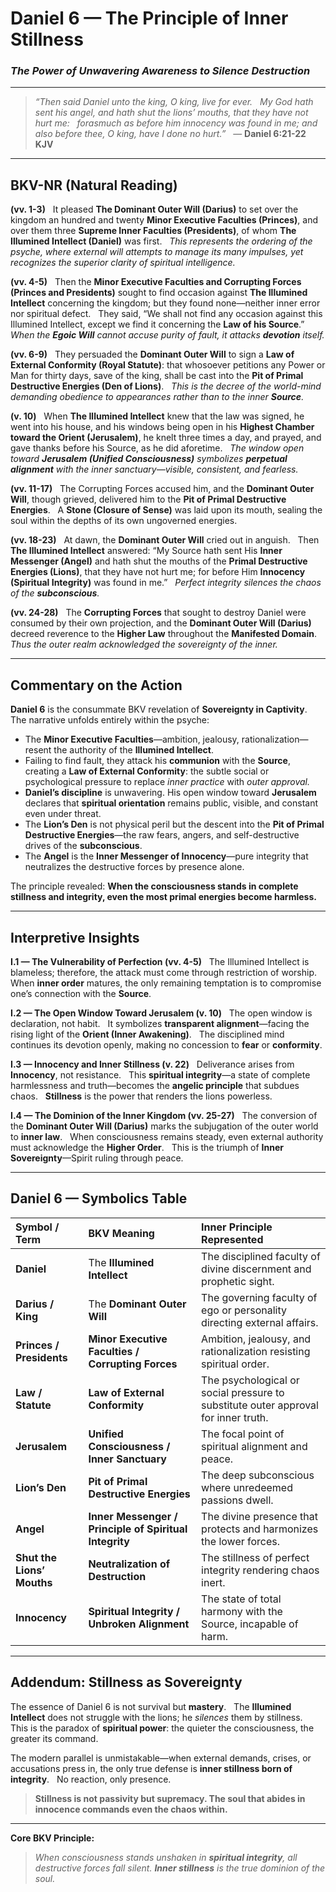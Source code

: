 # Daniel 6 — The Principle of Inner Stillness
### *The Power of Unwavering Awareness to Silence Destruction*

---

> _“Then said Daniel unto the king, O king, live for ever.  
> My God hath sent his angel, and hath shut the lions’ mouths, that they have not hurt me:  
> forasmuch as before him innocency was found in me; and also before thee, O king, have I done no hurt.”_  
> — **Daniel 6:21-22 KJV**

---

## BKV-NR (Natural Reading)

**(vv. 1-3)**  
It pleased **The Dominant Outer Will (Darius)** to set over the kingdom an hundred and twenty **Minor Executive Faculties (Princes)**, and over them three **Supreme Inner Faculties (Presidents)**, of whom **The Illumined Intellect (Daniel)** was first.  
*This represents the ordering of the psyche, where external will attempts to manage its many impulses, yet recognizes the superior clarity of spiritual intelligence.*

**(vv. 4-5)**  
Then the **Minor Executive Faculties and Corrupting Forces (Princes and Presidents)** sought to find occasion against **The Illumined Intellect** concerning the kingdom; but they found none—neither inner error nor spiritual defect.  
They said, “We shall not find any occasion against this Illumined Intellect, except we find it concerning the **Law of his Source**.”  
*When the **Egoic Will** cannot accuse purity of fault, it attacks **devotion** itself.*

**(vv. 6-9)**  
They persuaded the **Dominant Outer Will** to sign a **Law of External Conformity (Royal Statute)**: that whosoever petitions any Power or Man for thirty days, save of the king, shall be cast into the **Pit of Primal Destructive Energies (Den of Lions)**.  
*This is the decree of the world-mind demanding obedience to appearances rather than to the inner **Source**.*

**(v. 10)**  
When **The Illumined Intellect** knew that the law was signed, he went into his house, and his windows being open in his **Highest Chamber toward the Orient (Jerusalem)**, he knelt three times a day, and prayed, and gave thanks before his Source, as he did aforetime.  
*The window open toward **Jerusalem (Unified Consciousness)** symbolizes **perpetual alignment** with the inner sanctuary—visible, consistent, and fearless.*

**(vv. 11-17)**  
The Corrupting Forces accused him, and the **Dominant Outer Will**, though grieved, delivered him to the **Pit of Primal Destructive Energies**.  
A **Stone (Closure of Sense)** was laid upon its mouth, sealing the soul within the depths of its own ungoverned energies.

**(vv. 18-23)**  
At dawn, the **Dominant Outer Will** cried out in anguish.  
Then **The Illumined Intellect** answered: “My Source hath sent His **Inner Messenger (Angel)** and hath shut the mouths of the **Primal Destructive Energies (Lions)**, that they have not hurt me; for before Him **Innocency (Spiritual Integrity)** was found in me.”  
*Perfect integrity silences the chaos of the **subconscious**.*

**(vv. 24-28)**  
The **Corrupting Forces** that sought to destroy Daniel were consumed by their own projection, and the **Dominant Outer Will (Darius)** decreed reverence to the **Higher Law** throughout the **Manifested Domain**.  
*Thus the outer realm acknowledged the sovereignty of the inner.*

---

## **Commentary on the Action**

**Daniel 6** is the consummate BKV revelation of **Sovereignty in Captivity**.  
The narrative unfolds entirely within the psyche:  

- The **Minor Executive Faculties**—ambition, jealousy, rationalization—resent the authority of the **Illumined Intellect**.  
- Failing to find fault, they attack his **communion** with the **Source**, creating a **Law of External Conformity**: the subtle social or psychological pressure to replace *inner practice* with *outer approval.*  
- **Daniel’s discipline** is unwavering. His open window toward **Jerusalem** declares that **spiritual orientation** remains public, visible, and constant even under threat.  
- The **Lion’s Den** is not physical peril but the descent into the **Pit of Primal Destructive Energies**—the raw fears, angers, and self-destructive drives of the **subconscious**.  
- The **Angel** is the **Inner Messenger of Innocency**—pure integrity that neutralizes the destructive forces by presence alone.

The principle revealed: **When the consciousness stands in complete stillness and integrity, even the most primal energies become harmless.**

---

## **Interpretive Insights**

**I.1 — The Vulnerability of Perfection (vv. 4-5)**  
The Illumined Intellect is blameless; therefore, the attack must come through restriction of worship.  
When **inner order** matures, the only remaining temptation is to compromise one’s connection with the **Source**.  

**I.2 — The Open Window Toward Jerusalem (v. 10)**  
The open window is declaration, not habit.  
It symbolizes **transparent alignment**—facing the rising light of the **Orient (Inner Awakening)**.  
The disciplined mind continues its devotion openly, making no concession to **fear** or **conformity**.

**I.3 — Innocency and Inner Stillness (v. 22)**  
Deliverance arises from **Innocency**, not resistance.  
This **spiritual integrity**—a state of complete harmlessness and truth—becomes the **angelic principle** that subdues chaos.  
**Stillness** is the power that renders the lions powerless.

**I.4 — The Dominion of the Inner Kingdom (vv. 25-27)**  
The conversion of the **Dominant Outer Will (Darius)** marks the subjugation of the outer world to **inner law**.  
When consciousness remains steady, even external authority must acknowledge the **Higher Order**.  
This is the triumph of **Inner Sovereignty**—Spirit ruling through peace.

---

## **Daniel 6 — Symbolics Table**

| Symbol / Term | BKV Meaning | Inner Principle Represented |
| :--- | :--- | :--- |
| **Daniel** | The **Illumined Intellect** | The disciplined faculty of divine discernment and prophetic sight. |
| **Darius / King** | The **Dominant Outer Will** | The governing faculty of ego or personality directing external affairs. |
| **Princes / Presidents** | **Minor Executive Faculties / Corrupting Forces** | Ambition, jealousy, and rationalization resisting spiritual order. |
| **Law / Statute** | **Law of External Conformity** | The psychological or social pressure to substitute outer approval for inner truth. |
| **Jerusalem** | **Unified Consciousness / Inner Sanctuary** | The focal point of spiritual alignment and peace. |
| **Lion’s Den** | **Pit of Primal Destructive Energies** | The deep subconscious where unredeemed passions dwell. |
| **Angel** | **Inner Messenger / Principle of Spiritual Integrity** | The divine presence that protects and harmonizes the lower forces. |
| **Shut the Lions’ Mouths** | **Neutralization of Destruction** | The stillness of perfect integrity rendering chaos inert. |
| **Innocency** | **Spiritual Integrity / Unbroken Alignment** | The state of total harmony with the Source, incapable of harm. |

---

## **Addendum: Stillness as Sovereignty**

The essence of Daniel 6 is not survival but **mastery**.  
The **Illumined Intellect** does not struggle with the lions; he *silences* them by stillness.  
This is the paradox of **spiritual power**: the quieter the consciousness, the greater its command.  

The modern parallel is unmistakable—when external demands, crises, or accusations press in, the only true defense is **inner stillness born of integrity**.  
No reaction, only presence.

> **Stillness is not passivity but supremacy. The soul that abides in innocence commands even the chaos within.**

---

**Core BKV Principle:**  
> *When consciousness stands unshaken in **spiritual integrity**, all destructive forces fall silent. **Inner stillness** is the true dominion of the soul.*





